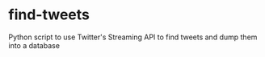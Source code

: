 # find-tweets
Python script to use Twitter's Streaming API to find tweets and dump them into a database
